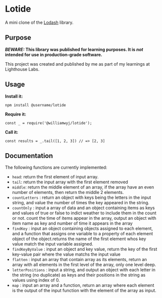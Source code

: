 # Lotide

A mini clone of the [Lodash](https://lodash.com) library.

## Purpose

**_BEWARE:_ This library was published for learning purposes. It is _not_ intended for use in production-grade software.**

This project was created and published by me as part of my learnings at Lighthouse Labs. 

## Usage

**Install it:**

`npm install @username/lotide`

**Require it:**

`const _ = require('@williamwyj/lotide');`

**Call it:**

`const results = _.tail([1, 2, 3]) // => [2, 3]`

## Documentation

The following functions are currently implemented:

* `head`: return the first element of input array.
* `tail`: return the input array with the first element removed
* `middle`: return the middle element of an array, if the array have an even number of elements, then return the middle 2 elements.
* `countLetters` : return an object with keys being the letters in the input string, and value the number of times the key appeared in the string.
* `countOnly` : input a array of data and an object containing items as keys and values of true or false to indict weather to include them in the count or not. count the time of items appear in the array, output an object with item name as key and number of time it appears in the array
* `findKey` : input an object containing objects assigned to each element, and a function that assigns one variable to a property of each element object of the object.returns the name of the first element whos key value match the input variable assigned.
* `findKeyByValue` : input an object and key value, return the key of the first key-value pair where the value matchs the input value
* `flatten` : input an array that contain array as its elements, return an array with all elements in the first level of the array, only one level deep.
*  `letterPositions` : input a string, and output an object with each letter in the string (no duplicate) as keys and their positions in the string as values using index of 0.
* `map` : input an array and a function, return an array where each element is the output of the input function with the element of the array as input.
